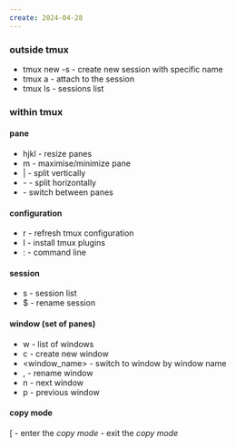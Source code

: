 ```yaml
---
create: 2024-04-28
---
```

### outside tmux
- tmux new -s <session-name> - create new session with specific name
- tmux a - attach to the session
- tmux ls - sessions list

### within tmux
#### pane
- <prefix> hjkl - resize panes
- <prefix> m - maximise/minimize pane
- <prefix> | - split vertically
- <prefix> - - split horizontally
- <C-h> <C-j> <C-k> <C-l> - switch between panes
#### configuration
- <prefix> r - refresh tmux configuration
- <prefix> I - install tmux plugins
- <prefix> : - command line
#### session
- <prefix> s - session list
- <prefix> $ - rename session
#### window (set of panes)
- <prefix> w - list of windows
- <prefix> c - create new window
- <prefix> <window_name> - switch to window by window name
- <prefix> , - rename window
- <prefix> n - next window
- <prefix> p - previous window
#### copy mode
<prefix> [ - enter the *copy mode*
<C-c> - exit the *copy mode*